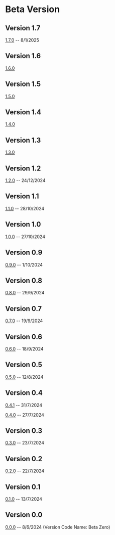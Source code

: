 # Beta Version

## Version 1.7

[1.7.0](Beta/1-7-0.md) -- 8/1/2025

## Version 1.6

[1.6.0](Beta/1-6-0.md)

## Version 1.5

[1.5.0](Beta/1-5-0.md)

## Version 1.4

[1.4.0](Beta/1-4-0.md)

## Version 1.3

[1.3.0](Beta/1-3-0.md) 

## Version 1.2

[1.2.0](Beta/1-2-0.md) -- 24/12/2024

## Version 1.1

[1.1.0](Beta/1-1-0.md) -- 28/10/2024

## Version 1.0

[1.0.0](Beta/1-0-0.md) -- 27/10/2024

## Version 0.9

[0.9.0](Beta/0-9-0.md) -- 1/10/2024

## Version 0.8

[0.8.0](Beta/0-8-0.md) -- 29/9/2024

## Version 0.7

[0.7.0](Beta/0-7-0.md) -- 19/9/2024

## Version 0.6

[0.6.0](Beta/0-6-0.md) -- 18/9/2024

## Version 0.5

[0.5.0](Beta/0-5-0.md) -- 12/8/2024

## Version 0.4

[0.4.1](Beta/0-4-1.md) -- 31/7/2024

[0.4.0](Beta/0-4-0.md) -- 27/7/2024

## Version 0.3

[0.3.0](Beta/0-3-0.md) -- 23/7/2024

## Version 0.2

[0.2.0](Beta/0-2-0.md) -- 22/7/2024

## Version 0.1

[0.1.0](Beta/0-1-0.md) -- 13/7/2024

## Version 0.0

[0.0.0](Beta/0-0-0.md) -- 8/6/2024 (Version Code Name: Beta Zero)
